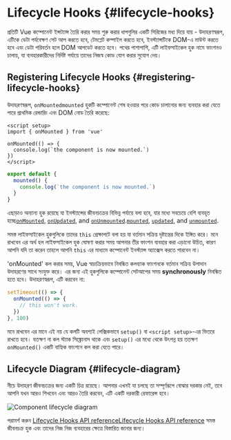 # Lifecycle Hooks {#lifecycle-hooks}

প্রতিটি Vue কম্পোনেন্ট ইন্সট্যান্স তৈরি করার সময় শুরু করার ধাপগুলির একটি সিরিজের মধ্য দিয়ে যায় - উদাহরণস্বরূপ, এটিকে ডেটা পর্যবেক্ষণ সেট আপ করতে হবে, টেমপ্লেট কম্পাইল করতে হবে, ইনস্ট্যান্সটিকে DOM-এ মাউন্ট করতে হবে এবং ডেটা পরিবর্তন হলে DOM আপডেট করতে হবে। পথের পাশাপাশি, এটি লাইফসাইকেল হুক নামে ফাংশনও চালায়, যা ব্যবহারকারীদের নির্দিষ্ট পর্যায়ে তাদের নিজস্ব কোড যোগ করার সুযোগ দেয়।

## Registering Lifecycle Hooks {#registering-lifecycle-hooks}

উদাহরণস্বরূপ, <span class="composition-api">`onMounted`</span><span class="options-api">`mounted`</span> হুকটি কম্পোনেন্ট শেষ হওয়ার পরে কোড চালানোর জন্য ব্যবহার করা যেতে পারে প্রাথমিক রেন্ডারিং এবং DOM নোড তৈরি করেছে:

<div class="composition-api">

```vue
<script setup>
import { onMounted } from 'vue'

onMounted(() => {
  console.log(`the component is now mounted.`)
})
</script>
```

</div>
<div class="options-api">

```js
export default {
  mounted() {
    console.log(`the component is now mounted.`)
  }
}
```

</div>

এছাড়াও অন্যান্য হুক রয়েছে যা ইনস্ট্যান্সের জীবনচক্রের বিভিন্ন পর্যায়ে বলা হবে, যার মধ্যে সবচেয়ে বেশি ব্যবহৃত হচ্ছে<span class="composition-api">[`onMounted`](/api/composition-api-lifecycle#onmounted), [`onUpdated`](/api/composition-api-lifecycle#onupdated), and [`onUnmounted`](/api/composition-api-lifecycle#onunmounted).</span><span class="options-api">[`mounted`](/api/options-lifecycle#mounted), [`updated`](/api/options-lifecycle#updated), and [`unmounted`](/api/options-lifecycle#unmounted).</span>

<div class="options-api">

সমস্ত লাইফসাইকেল হুকগুলিকে তাদের `this` প্রেক্ষাপটে বলা হয় যা বর্তমান সক্রিয় দৃষ্টান্তের দিকে ইঙ্গিত করে। মনে রাখবেন এর অর্থ হল লাইফসাইকেল হুক ঘোষণা করার সময় আপনার তীর ফাংশন ব্যবহার করা এড়ানো উচিত, কারণ আপনি যদি তা করেন তাহলে আপনি `this` এর মাধ্যমে কম্পোনেন্ট ইনস্ট্যান্স অ্যাক্সেস করতে পারবেন না।

</div>

<div class="composition-api">

'onMounted' কল করার সময়, Vue স্বয়ংক্রিয়ভাবে নিবন্ধিত কলব্যাক ফাংশনকে বর্তমান সক্রিয় উপাদান উদাহরণের সাথে সংযুক্ত করে। এর জন্য এই হুকগুলিকে কম্পোনেন্ট সেটআপের সময় **synchronously** নিবন্ধিত হতে হবে। উদাহরণস্বরূপ, এটি করবেন না:

```js
setTimeout(() => {
  onMounted(() => {
    // this won't work.
  })
}, 100)
```

মনে রাখবেন এর মানে এই নয় যে কলটি অবশ্যই লেক্সিকভাবে `setup()` বা `<script setup>`-এর ভিতরে রাখতে হবে। যতক্ষণ না কল স্ট্যাক সিঙ্ক্রোনাস থাকে এবং `setup()` এর মধ্যে থেকে উৎপন্ন হয় ততক্ষণ `onMounted()` একটি বাহ্যিক ফাংশনে কল করা যেতে পারে।

</div>

## Lifecycle Diagram {#lifecycle-diagram}

নীচে উদাহরণ জীবনচক্রের জন্য একটি চিত্র রয়েছে। আপনার এখনই যা চলছে তা সম্পূর্ণরূপে বোঝার দরকার নেই, তবে আপনি যখন আরও শিখবেন এবং আরও তৈরি করবেন, এটি একটি দরকারী রেফারেন্স হবে।

![Component lifecycle diagram](./images/lifecycle.png)

<!-- https://www.figma.com/file/Xw3UeNMOralY6NV7gSjWdS/Vue-Lifecycle -->

পরামর্শ করুন <span class="composition-api">[Lifecycle Hooks API reference](/api/composition-api-lifecycle)</span><span class="options-api">[Lifecycle Hooks API reference](/api/options-lifecycle)</span> সমস্ত জীবনচক্র হুক এবং তাদের নিজ নিজ ব্যবহারের ক্ষেত্রে বিস্তারিত জানার জন্য।
